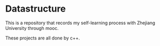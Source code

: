 # Datastructure
This is a repository that records my self-learning process with Zhejiang University through mooc. 

These projects are all done by c++.